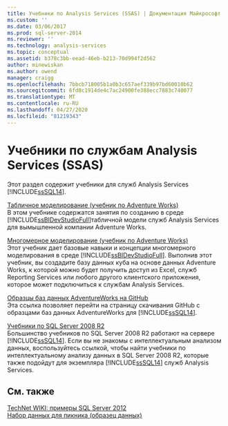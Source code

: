 ```yaml
---
title: Учебники по Analysis Services (SSAS) | Документация Майкрософт
ms.custom: ''
ms.date: 03/06/2017
ms.prod: sql-server-2014
ms.reviewer: ''
ms.technology: analysis-services
ms.topic: conceptual
ms.assetid: b378c3bb-eead-46eb-b213-70d994f2d562
author: minewiskan
ms.author: owend
manager: craigg
ms.openlocfilehash: 7bbcb718005b1a0b3c657aef339b97bd60010b62
ms.sourcegitcommit: 6fd8c1914de4c7ac24900fe388ecc7883c740077
ms.translationtype: MT
ms.contentlocale: ru-RU
ms.lasthandoff: 04/27/2020
ms.locfileid: "81219343"
---
```

# <a name="analysis-services-tutorials-ssas"></a>Учебники по службам Analysis Services (SSAS)
  Этот раздел содержит учебники для служб Analysis Services [!INCLUDE[ssSQL14](../includes/sssql14-md.md)].  
  
 [Табличное моделирование (учебник по Adventure Works)](tabular-modeling-adventure-works-tutorial.md)  
 В этом учебнике содержатся занятия по созданию в среде [!INCLUDE[ssBIDevStudioFull](../includes/ssbidevstudiofull-md.md)]табличной модели служб Analysis Services для вымышленной компании Adventure Works.  
  
 [Многомерное моделирование (учебник по Adventure Works)](multidimensional-modeling-adventure-works-tutorial.md)  
 Этот учебник дает базовые навыки и концепции многомерного моделирования в среде [!INCLUDE[ssBIDevStudioFull](../includes/ssbidevstudiofull-md.md)]. Выполнив этот учебник, вы создадите базу данных куба на основе данных Adventure Works, к которой можно будет получить доступ из Excel, служб Reporting Services или любого другого клиентского приложения, которое может подключиться к службам Analysis Services.  
  
 [Образцы баз данных AdventureWorks на GitHub](https://github.com/Microsoft/sql-server-samples/releases/tag/adventureworks)  
 Эта ссылка позволяет перейти на страницу скачивания GitHub с образцами баз данных AdventureWorks для [!INCLUDE[ssSQL14](../includes/sssql14-md.md)].  
  
 [Учебники по SQL Server 2008 R2](https://go.microsoft.com/fwlink/?linkID=220944)  
 Большинство учебников по SQL Server 2008 R2 работают на сервере [!INCLUDE[ssSQL14](../includes/sssql14-md.md)]. Если вы не знакомы с интеллектуальным анализом данных, воспользуйтесь ссылкой, чтобы найти учебники по интеллектуальному анализу данных в SQL Server 2008 R2, которые также подойдут для экземпляра [!INCLUDE[ssSQL14](../includes/sssql14-md.md)] служб Analysis Services.  
  
## <a name="see-also"></a>См. также  
 [TechNet WIKI: примеры SQL Server 2012](https://go.microsoft.com/fwlink/?linkID=220734)   
 [Набор данных для пикника (образец данных)](https://go.microsoft.com/fwlink/?linkID=219108)  
  
  
